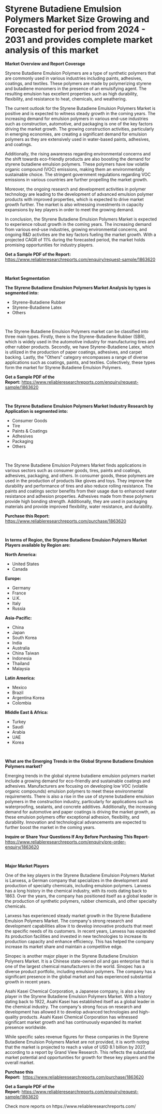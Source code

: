 <p><h1>Styrene Butadiene Emulsion Polymers Market Size Growing and Forecasted for period from 2024 - 2031 and provides complete market analysis of this market</h1></p><p><strong>Market Overview and Report Coverage</strong></p>
<p><p>Styrene Butadiene Emulsion Polymers are a type of synthetic polymers that are commonly used in various industries including paints, adhesives, coatings, and textiles. These polymers are made by polymerizing styrene and butadiene monomers in the presence of an emulsifying agent. The resulting emulsion has excellent properties such as high durability, flexibility, and resistance to heat, chemicals, and weathering.</p><p>The current outlook for the Styrene Butadiene Emulsion Polymers Market is positive and is expected to witness steady growth in the coming years. The increasing demand for emulsion polymers in various end-use industries such as construction, automotive, and packaging is one of the key factors driving the market growth. The growing construction activities, particularly in emerging economies, are creating a significant demand for emulsion polymers as they are extensively used in water-based paints, adhesives, and coatings.</p><p>Additionally, the rising awareness regarding environmental concerns and the shift towards eco-friendly products are also boosting the demand for styrene butadiene emulsion polymers. These polymers have low volatile organic compound (VOC) emissions, making them an environmentally sustainable choice. The stringent government regulations regarding VOC emissions in various countries are further propelling the market growth.</p><p>Moreover, the ongoing research and development activities in polymer technology are leading to the development of advanced emulsion polymer products with improved properties, which is expected to drive market growth further. The market is also witnessing investments in capacity expansions by key players in order to meet the growing demand.</p><p>In conclusion, the Styrene Butadiene Emulsion Polymers Market is expected to experience robust growth in the coming years. The increasing demand from various end-use industries, growing environmental concerns, and ongoing R&D activities are the key factors fueling the market growth. With a projected CAGR of 11% during the forecasted period, the market holds promising opportunities for industry players.</p></p>
<p><strong>Get a Sample PDF of the Report:</strong> <a href="https://www.reliableresearchreports.com/enquiry/request-sample/1863620">https://www.reliableresearchreports.com/enquiry/request-sample/1863620</a></p>
<p>&nbsp;</p>
<p><strong>Market Segmentation</strong></p>
<p><strong>The Styrene Butadiene Emulsion Polymers Market Analysis by types is segmented into:</strong></p>
<p><ul><li>Styrene-Butadiene Rubber</li><li>Styrene-Butadiene Latex</li><li>Others</li></ul></p>
<p>&nbsp;</p>
<p><p>The Styrene Butadiene Emulsion Polymers market can be classified into three main types. Firstly, there is the Styrene-Butadiene Rubber (SBR), which is widely used in the automotive industry for manufacturing tires and other rubber products. Secondly, we have Styrene-Butadiene Latex, which is utilized in the production of paper coatings, adhesives, and carpet backing. Lastly, the "Others" category encompasses a range of diverse applications such as coatings, paints, and textiles. Collectively, these types form the market for Styrene Butadiene Emulsion Polymers.</p></p>
<p><strong>Get a Sample PDF of the Report:</strong>&nbsp;<a href="https://www.reliableresearchreports.com/enquiry/request-sample/1863620">https://www.reliableresearchreports.com/enquiry/request-sample/1863620</a></p>
<p>&nbsp;</p>
<p><strong>The Styrene Butadiene Emulsion Polymers Market Industry Research by Application is segmented into:</strong></p>
<p><ul><li>Consumer Goods</li><li>Tire</li><li>Paints & Coatings</li><li>Adhesives</li><li>Packaging</li><li>Others</li></ul></p>
<p>&nbsp;</p>
<p><p>The Styrene Butadiene Emulsion Polymers Market finds applications in various sectors such as consumer goods, tires, paints and coatings, adhesives, packaging, and others. In consumer goods, these polymers are used in the production of products like gloves and toys. They improve the durability and performance of tires and also reduce rolling resistance. The paints and coatings sector benefits from their usage due to enhanced water resistance and adhesion properties. Adhesives made from these polymers provide high bonding strength. Additionally, they are used in packaging materials and provide improved flexibility, water resistance, and durability.</p></p>
<p><strong>Purchase this Report:</strong>&nbsp; <a href="https://www.reliableresearchreports.com/purchase/1863620">https://www.reliableresearchreports.com/purchase/1863620</a></p>
<p>&nbsp;</p>
<p><strong>In terms of Region, the Styrene Butadiene Emulsion Polymers Market Players available by Region are:</strong></p>
<p>
    <p> <strong> North America: </strong>
        <ul>
            <li>United States</li>
            <li>Canada</li>
        </ul>
        </p> 
    <p> <strong> Europe: </strong>
        <ul>
            <li>Germany</li>
            <li>France</li>
            <li>U.K.</li>
            <li>Italy</li>
            <li>Russia</li>
        </ul>
        </p> 
    <p> <strong> Asia-Pacific: </strong>
        <ul>
            <li>China</li>
            <li>Japan</li>
            <li>South Korea</li>
            <li>India</li>
            <li>Australia</li>
            <li>China Taiwan</li>
            <li>Indonesia</li>
            <li>Thailand</li>
            <li>Malaysia</li>
        </ul>
        </p> 
    <p> <strong> Latin America: </strong>
        <ul>
            <li>Mexico</li>
            <li>Brazil</li>
            <li>Argentina Korea</li>
            <li>Colombia</li>
        </ul>
        </p> 
    <p> <strong> Middle East & Africa: </strong>
        <ul>
            <li>Turkey</li>
            <li>Saudi</li>
            <li>Arabia</li>
            <li>UAE</li>
            <li>Korea</li>
        </ul>
    </p>
    </p>
<p>&nbsp;</p>
<p><strong>What are the Emerging Trends in the Global Styrene Butadiene Emulsion Polymers market?</strong></p>
<p><p>Emerging trends in the global styrene butadiene emulsion polymers market include a growing demand for eco-friendly and sustainable coatings and adhesives. Manufacturers are focusing on developing low VOC (volatile organic compounds) emulsion polymers to meet these environmental requirements. There is also a rise in the use of styrene butadiene emulsion polymers in the construction industry, particularly for applications such as waterproofing, sealants, and concrete additives. Additionally, the increasing demand for automotive and paper coatings is driving the market growth, as these emulsion polymers offer exceptional adhesion, flexibility, and durability. Innovation and technological advancements are expected to further boost the market in the coming years.</p></p>
<p><strong>Inquire or Share Your Questions If Any Before Purchasing This Report</strong>- <a href="https://www.reliableresearchreports.com/enquiry/pre-order-enquiry/1863620">https://www.reliableresearchreports.com/enquiry/pre-order-enquiry/1863620</a></p>
<p>&nbsp;</p>
<p><strong>Major Market Players</strong></p>
<p><p>One of the key players in the Styrene Butadiene Emulsion Polymers Market is Lanxess, a German company that specializes in the development and production of specialty chemicals, including emulsion polymers. Lanxess has a long history in the chemical industry, with its roots dating back to 1863. Over the years, the company has positioned itself as a global leader in the production of synthetic polymers, rubber chemicals, and other specialty chemicals. </p><p>Lanxess has experienced steady market growth in the Styrene Butadiene Emulsion Polymers Market. The company's strong research and development capabilities allow it to develop innovative products that meet the specific needs of its customers. In recent years, Lanxess has expanded its production facilities and invested in new technologies to increase its production capacity and enhance efficiency. This has helped the company increase its market share and maintain a competitive edge.</p><p>Sinopec is another major player in the Styrene Butadiene Emulsion Polymers Market. It is a Chinese state-owned oil and gas enterprise that is one of the largest chemical manufacturers in the world. Sinopec has a diverse product portfolio, including emulsion polymers. The company has a significant presence in the global market and has experienced substantial growth in recent years.</p><p>Asahi Kasei Chemical Corporation, a Japanese company, is also a key player in the Styrene Butadiene Emulsion Polymers Market. With a history dating back to 1922, Asahi Kasei has established itself as a global leader in the chemical industry. The company's strong focus on research and development has allowed it to develop advanced technologies and high-quality products. Asahi Kasei Chemical Corporation has witnessed significant market growth and has continuously expanded its market presence worldwide.</p><p>While specific sales revenue figures for these companies in the Styrene Butadiene Emulsion Polymers Market are not provided, it is worth noting that the market is projected to reach a value of USD 8.1 billion by 2027, according to a report by Grand View Research. This reflects the substantial market potential and opportunities for growth for these key players and the overall market.</p></p>
<p><strong>Purchase this Report:</strong>&nbsp;&nbsp;<a href="https://www.reliableresearchreports.com/purchase/1863620">https://www.reliableresearchreports.com/purchase/1863620</a></p>
<p></p>
<p><strong>Get a Sample PDF of the Report:</strong>&nbsp;<a href="https://www.reliableresearchreports.com/enquiry/request-sample/1863620">https://www.reliableresearchreports.com/enquiry/request-sample/1863620</a></p>
<p>Check more reports on https://www.reliableresearchreports.com/</p>